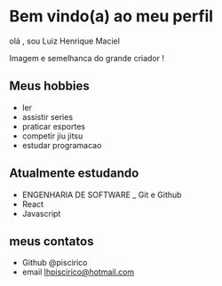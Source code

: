 # Bem vindo(a) ao meu perfil 
olá , sou Luiz Henrique Maciel 

Imagem e semelhanca do grande criador !

## Meus hobbies

- ler 
- assistir series 
- praticar esportes 
- competir jiu jitsu 
- estudar programacao 

## Atualmente estudando 

- ENGENHARIA DE SOFTWARE
_ Git e Github 
- React 
- Javascript 
## meus contatos 

- Github @piscirico 
- email lhpiscirico@hotmail.com 



